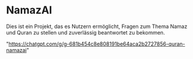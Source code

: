 # NamazAI
Dies ist ein Projekt, das es Nutzern ermöglicht, Fragen zum Thema Namaz und Quran zu stellen und zuverlässig beantwortet zu bekommen.

"https://chatgpt.com/g/g-681b454c8e808191be64aca2b2727856-quran-namazai"
